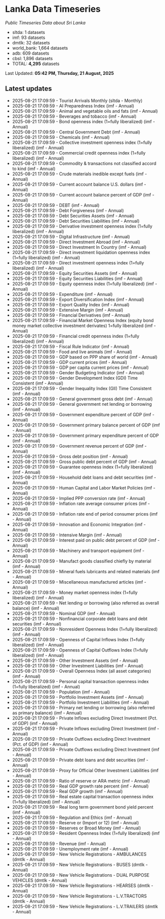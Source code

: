 # Lanka Data Timeseries
*Public Timeseries Data about Sri Lanka*

* sltda: 1 datasets
* imf: 93 datasets
* dmtlk: 32 datasets
* world_bank: 1,664 datasets
* adb: 609 datasets
* cbsl: 1,896 datasets
* TOTAL: **4,295** datasets

Last Updated: **05:42 PM, Thursday, 21 August, 2025**

## Latest updates

* 2025-08-21 17:09:59 - Tourist Arrivals Monthly (sltda - Monthly)
* 2025-08-21 17:09:59 - AI Preparedness Index (imf - Annual)
* 2025-08-21 17:09:59 - Animal and vegetable oils and fats (imf - Annual)
* 2025-08-21 17:09:59 - Beverages and tobacco (imf - Annual)
* 2025-08-21 17:09:59 - Bond openness index (1=fully liberalized) (imf - Annual)
* 2025-08-21 17:09:59 - Central Government Debt (imf - Annual)
* 2025-08-21 17:09:59 - Chemicals (imf - Annual)
* 2025-08-21 17:09:59 - Collective investment openness index (1=fully liberalized) (imf - Annual)
* 2025-08-21 17:09:59 - Commercial credit openness index (1=fully liberalized) (imf - Annual)
* 2025-08-21 17:09:59 - Commodity & transactions not classified accord to kind (imf - Annual)
* 2025-08-21 17:09:59 - Crude materials inedible except fuels (imf - Annual)
* 2025-08-21 17:09:59 - Current account balance U.S. dollars (imf - Annual)
* 2025-08-21 17:09:59 - Current account balance percent of GDP (imf - Annual)
* 2025-08-21 17:09:59 - DEBT (imf - Annual)
* 2025-08-21 17:09:59 - Debt Forgiveness (imf - Annual)
* 2025-08-21 17:09:59 - Debt Securities Assets (imf - Annual)
* 2025-08-21 17:09:59 - Debt Securities Liabilities (imf - Annual)
* 2025-08-21 17:09:59 - Derivative investment openness index (1=fully liberalized) (imf - Annual)
* 2025-08-21 17:09:59 - Digital Infrastructure (imf - Annual)
* 2025-08-21 17:09:59 - Direct Investment Abroad (imf - Annual)
* 2025-08-21 17:09:59 - Direct Investment In Country (imf - Annual)
* 2025-08-21 17:09:59 - Direct investment liquidation openness index (1=fully liberalized) (imf - Annual)
* 2025-08-21 17:09:59 - Direct investment openness index (1=fully liberalized) (imf - Annual)
* 2025-08-21 17:09:59 - Equity Securities Assets (imf - Annual)
* 2025-08-21 17:09:59 - Equity Securities Liabilities (imf - Annual)
* 2025-08-21 17:09:59 - Equity openness index (1=fully liberalized) (imf - Annual)
* 2025-08-21 17:09:59 - Expenditure (imf - Annual)
* 2025-08-21 17:09:59 - Export Diversification Index (imf - Annual)
* 2025-08-21 17:09:59 - Export Quality Index (imf - Annual)
* 2025-08-21 17:09:59 - Extensive Margin (imf - Annual)
* 2025-08-21 17:09:59 - Financial Derivatives (imf - Annual)
* 2025-08-21 17:09:59 - Financial Market Openness Index (equity bond money market collective investment derivates) 1=fully liberalized (imf - Annual)
* 2025-08-21 17:09:59 - Financial credit openness index (1=fully liberalized) (imf - Annual)
* 2025-08-21 17:09:59 - Fiscal Rule Indicator (imf - Annual)
* 2025-08-21 17:09:59 - Food and live animals (imf - Annual)
* 2025-08-21 17:09:59 - GDP based on PPP share of world (imf - Annual)
* 2025-08-21 17:09:59 - GDP current prices (imf - Annual)
* 2025-08-21 17:09:59 - GDP per capita current prices (imf - Annual)
* 2025-08-21 17:09:59 - Gender Budgeting Indicator (imf - Annual)
* 2025-08-21 17:09:59 - Gender Development Index (GDI) Time Consistent (imf - Annual)
* 2025-08-21 17:09:59 - Gender Inequality Index (GII) Time Consistent (imf - Annual)
* 2025-08-21 17:09:59 - General government gross debt (imf - Annual)
* 2025-08-21 17:09:59 - General government net lending or borrowing (imf - Annual)
* 2025-08-21 17:09:59 - Government expenditure percent of GDP (imf - Annual)
* 2025-08-21 17:09:59 - Government primary balance percent of GDP (imf - Annual)
* 2025-08-21 17:09:59 - Government primary expenditure percent of GDP (imf - Annual)
* 2025-08-21 17:09:59 - Government revenue percent of GDP (imf - Annual)
* 2025-08-21 17:09:59 - Gross debt position (imf - Annual)
* 2025-08-21 17:09:59 - Gross public debt percent of GDP (imf - Annual)
* 2025-08-21 17:09:59 - Guarantee openness index (1=fully liberalized) (imf - Annual)
* 2025-08-21 17:09:59 - Household debt loans and debt securities (imf - Annual)
* 2025-08-21 17:09:59 - Human Capital and Labor Market Policies (imf - Annual)
* 2025-08-21 17:09:59 - Implied PPP conversion rate (imf - Annual)
* 2025-08-21 17:09:59 - Inflation rate average consumer prices (imf - Annual)
* 2025-08-21 17:09:59 - Inflation rate end of period consumer prices (imf - Annual)
* 2025-08-21 17:09:59 - Innovation and Economic Integration (imf - Annual)
* 2025-08-21 17:09:59 - Intensive Margin (imf - Annual)
* 2025-08-21 17:09:59 - Interest paid on public debt percent of GDP (imf - Annual)
* 2025-08-21 17:09:59 - Machinery and transport equipment (imf - Annual)
* 2025-08-21 17:09:59 - Manufact goods classified chiefly by material (imf - Annual)
* 2025-08-21 17:09:59 - Mineral fuels lubricants and related materials (imf - Annual)
* 2025-08-21 17:09:59 - Miscellaneous manufactured articles (imf - Annual)
* 2025-08-21 17:09:59 - Money market openness index (1=fully liberalized) (imf - Annual)
* 2025-08-21 17:09:59 - Net lending or borrowing (also referred as overall balance) (imf - Annual)
* 2025-08-21 17:09:59 - Nominal GDP (imf - Annual)
* 2025-08-21 17:09:59 - Nonfinancial corporate debt loans and debt securities (imf - Annual)
* 2025-08-21 17:09:59 - Nonresident Openness Index (1=fully liberalized) (imf - Annual)
* 2025-08-21 17:09:59 - Openness of Capital Inflows Index (1=fully liberalized) (imf - Annual)
* 2025-08-21 17:09:59 - Openness of Capital Outflows Index (1=fully liberalized) (imf - Annual)
* 2025-08-21 17:09:59 - Other Investment Assets (imf - Annual)
* 2025-08-21 17:09:59 - Other Investment Liabilities (imf - Annual)
* 2025-08-21 17:09:59 - Overall Openness Index (all asset categories) (imf - Annual)
* 2025-08-21 17:09:59 - Personal capital transaction openness index (1=fully liberalized) (imf - Annual)
* 2025-08-21 17:09:59 - Population (imf - Annual)
* 2025-08-21 17:09:59 - Portfolio Investment Assets (imf - Annual)
* 2025-08-21 17:09:59 - Portfolio Investment Liabilities (imf - Annual)
* 2025-08-21 17:09:59 - Primary net lending or borrowing (also referred as primary balance) (imf - Annual)
* 2025-08-21 17:09:59 - Private Inflows excluding Direct Investment (Pct. of GDP) (imf - Annual)
* 2025-08-21 17:09:59 - Private Inflows excluding Direct Investment (imf - Annual)
* 2025-08-21 17:09:59 - Private Outflows excluding Direct Investment (Pct. of GDP) (imf - Annual)
* 2025-08-21 17:09:59 - Private Outflows excluding Direct Investment (imf - Annual)
* 2025-08-21 17:09:59 - Private debt loans and debt securities (imf - Annual)
* 2025-08-21 17:09:59 - Proxy for Official Other Investment Liabilities (imf - Annual)
* 2025-08-21 17:09:59 - Ratio of reserve or ARA metric (imf - Annual)
* 2025-08-21 17:09:59 - Real GDP growth rate percent (imf - Annual)
* 2025-08-21 17:09:59 - Real GDP growth (imf - Annual)
* 2025-08-21 17:09:59 - Real estate capital transaction openness index (1=fully liberalized) (imf - Annual)
* 2025-08-21 17:09:59 - Real long term government bond yield percent (imf - Annual)
* 2025-08-21 17:09:59 - Regulation and Ethics (imf - Annual)
* 2025-08-21 17:09:59 - Reserve or (Import or 12) (imf - Annual)
* 2025-08-21 17:09:59 - Reserves or Broad Money (imf - Annual)
* 2025-08-21 17:09:59 - Resident Openness Index (1=fully liberalized) (imf - Annual)
* 2025-08-21 17:09:59 - Revenue (imf - Annual)
* 2025-08-21 17:09:59 - Unemployment rate (imf - Annual)
* 2025-08-21 17:09:59 - New Vehicle Registrations - AMBULANCES (dmtlk - Annual)
* 2025-08-21 17:09:59 - New Vehicle Registrations - BUSES (dmtlk - Annual)
* 2025-08-21 17:09:59 - New Vehicle Registrations - DUAL PURPOSE VEHICLES (dmtlk - Annual)
* 2025-08-21 17:09:59 - New Vehicle Registrations - HEARSES (dmtlk - Annual)
* 2025-08-21 17:09:59 - New Vehicle Registrations - L.V.TRACTORS (dmtlk - Annual)
* 2025-08-21 17:09:59 - New Vehicle Registrations - L.V.TRAILERS (dmtlk - Annual)
